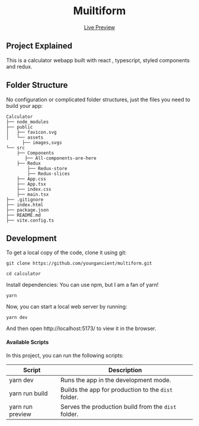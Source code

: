 
<h1 align="center">
  Muiltiform
</h1>

<p align="center">
  <a href="https://funkycalculator.netlify.app/">
    Live Preview
  </a>
</p>

## Project Explained
This is a calculator webapp built with react , typescript, styled components and redux.

## Folder Structure
No configuration or complicated folder structures, just the files you need to build your app:

```
Calculator
├── node_modules
├── public
│   ├── favicon.svg
│   └── assets
      ├── images,svgs
└── src
    ├── Components
       ├── All-components-are-here
    ├── Redux
        ├── Redux-store
        ├── Redux-slices
    ├── App.css
    ├── App.tsx
    ├── index.css
    ├── main.tsx
├── .gitignore
├── index.html
├── package.json
├── README.md
├── vite.config.ts
```

## Development

To get a local copy of the code, clone it using git:

```
git clone https://github.com/youngancient/multiform.git

cd calculator
```

Install dependencies: You can use npm, but I am a fan of yarn!

```
yarn
```

Now, you can start a local web server by running:

```
yarn dev
```

And then open http://localhost:5173/ to view it in the browser.

#### Available Scripts

In this project, you can run the following scripts:

| Script        | Description                                         |
| ------------- | --------------------------------------------------- |
| yarn dev   | Runs the app in the development mode.               |
| yarn run build | Builds the app for production to the `dist` folder. |
| yarn run preview | Serves the production build from the `dist` folder. |

